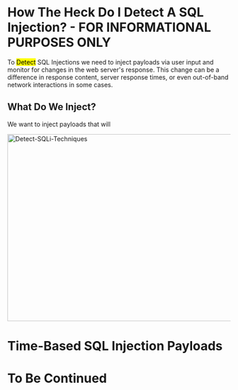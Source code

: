<h1>How The Heck Do I Detect A SQL Injection? - FOR INFORMATIONAL PURPOSES ONLY</h1>
To <mark>Detect</mark> SQL Injections we need to inject payloads via user input and monitor for changes in the web server's response. This change can be a difference in response content, server response times, or even out-of-band network interactions
in some cases.

<h2>What Do We Inject?</h2>

We want to inject payloads that will 

<img width="1138" height="422" alt="Detect-SQLi-Techniques" src="https://github.com/user-attachments/assets/ac99a451-02f3-4bf6-9c1f-8a7f9adbe6ea" />


<h1>Time-Based SQL Injection Payloads</h1>

<h1>To Be Continued</h1>


